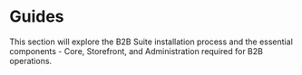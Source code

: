 # Guides

This section will explore the B2B Suite installation process and the essential components - Core, Storefront, and Administration required for B2B operations.
